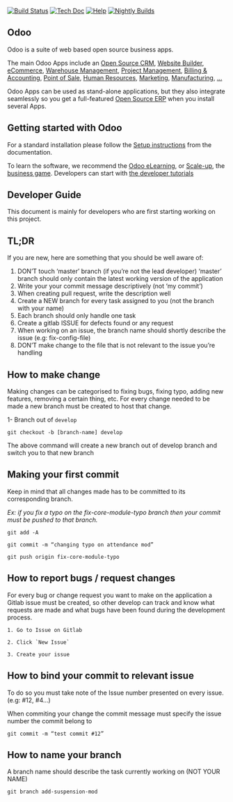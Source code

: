 [![Build Status](http://runbot.odoo.com/runbot/badge/flat/1/master.svg)](http://runbot.odoo.com/runbot)
[![Tech Doc](http://img.shields.io/badge/master-docs-875A7B.svg?style=flat&colorA=8F8F8F)](http://www.odoo.com/documentation/master)
[![Help](http://img.shields.io/badge/master-help-875A7B.svg?style=flat&colorA=8F8F8F)](https://www.odoo.com/forum/help-1)
[![Nightly Builds](http://img.shields.io/badge/master-nightly-875A7B.svg?style=flat&colorA=8F8F8F)](http://nightly.odoo.com/)

Odoo
----

Odoo is a suite of web based open source business apps.

The main Odoo Apps include an <a href="https://www.odoo.com/page/crm">Open Source CRM</a>,
<a href="https://www.odoo.com/page/website-builder">Website Builder</a>,
<a href="https://www.odoo.com/page/e-commerce">eCommerce</a>,
<a href="https://www.odoo.com/page/warehouse">Warehouse Management</a>,
<a href="https://www.odoo.com/page/project-management">Project Management</a>,
<a href="https://www.odoo.com/page/accounting">Billing &amp; Accounting</a>,
<a href="https://www.odoo.com/page/point-of-sale">Point of Sale</a>,
<a href="https://www.odoo.com/page/employees">Human Resources</a>,
<a href="https://www.odoo.com/page/lead-automation">Marketing</a>,
<a href="https://www.odoo.com/page/manufacturing">Manufacturing</a>,
<a href="https://www.odoo.com/#apps">...</a>

Odoo Apps can be used as stand-alone applications, but they also integrate seamlessly so you get
a full-featured <a href="https://www.odoo.com">Open Source ERP</a> when you install several Apps.


Getting started with Odoo
-------------------------
For a standard installation please follow the <a href="https://www.odoo.com/documentation/13.0/setup/install.html">Setup instructions</a>
from the documentation.

To learn the software, we recommend the <a href="https://www.odoo.com/slides">Odoo eLearning</a>, or <a href="https://www.odoo.com/page/scale-up-business-game">Scale-up</a>, the <a href="https://www.odoo.com/page/scale-up-business-game">business game</a>. Developers can start with <a href="https://www.odoo.com/documentation/13.0/tutorials.html">the developer tutorials</a>


Developer Guide
---------------
This document is mainly for developers who are first starting working on this project.

**TL;DR**
---------
If you are new, here are something that you should be well aware of:

1. DON’T touch ‘master’ branch (if you’re not the lead developer)
‘master’ branch should only contain the latest working version of the application
2. Write your your commit message descriptively (not ‘my commit’)
3. When creating pull request, write the description well
4. Create a NEW branch for every task assigned to you (not the branch with your name)
5. Each branch should only handle one task
6. Create a gitlab ISSUE for defects found or any request
7. When working on an issue, the branch name should shortly describe the issue (e.g: fix-config-file)
8. DON’T make change to the file that is not relevant to the issue you’re handling

How to make change
------------------
Making changes can be categorised to fixing bugs, fixing typo, adding new features, removing a certain thing, etc. For every change needed to be made a new branch must be created to host that change.

1- Branch out of `develop`
```
git checkout -b [branch-name] develop
```

The above command will create a new branch out of develop branch and switch you to that new branch

Making your first commit
------------------------
Keep in mind that all changes made has to be committed to its corresponding branch.

*Ex: if you fix a typo on the fix-core-module-typo branch then your commit must be pushed to that branch.*

```
git add -A

git commit -m “changing typo on attendance mod”

git push origin fix-core-module-typo
```

How to report bugs / request changes
------------------------------------
For every bug or change request you want to make on the application a Gitlab issue must be created, so other develop can track and know what requests are made and what bugs have been found during the development process. 

```
1. Go to Issue on Gitlab

2. Click `New Issue`

3. Create your issue
```
How to bind your commit to relevant issue
-----------------------------------------
To do so you must take note of the Issue number presented on every issue. (e.g: #12, #4…)

When commiting your change the commit message must specify the issue number the commit belong to
```
git commit -m “test commit #12”
```

How to name your branch
-----------------------
A branch name should describe the task currently working on (NOT YOUR NAME)

```
git branch add-suspension-mod
```